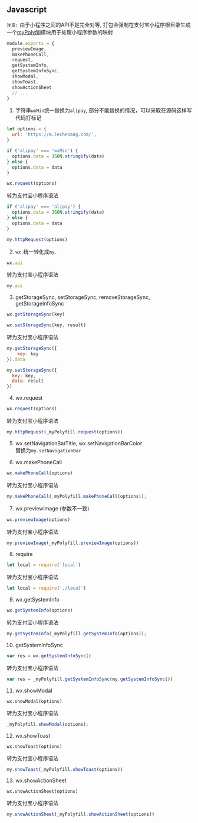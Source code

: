 ## Javascript
``注意:`` 由于小程序之间的API不是完全对等, 打包会强制在支付宝小程序根目录生成一个[myPolyfill](https://github.com/douzi8/wxToAlipay/blob/master/lib/js/polyfill.js)模块用于处理小程序参数的映射
```JavaScript
module.exports = {
  previewImage,
  makePhoneCall,
  request,
  getSystemInfo,
  getSystemInfoSync,
  showModal,
  showToast,
  showActionSheet
  // ...
}
```

1. 字符串``wxMin``统一替换为``alipay``, 部分不能替换的情况，可以采取在源码这样写代码打标记
```JavaScript
let options = {
  url: 'https://m.lechebang.com/',
}

if ('alipay' === 'wxMin') {
  options.data = JSON.stringify(data)
} else {
  options.data = data
}

wx.request(options)
```
  转为支付宝小程序语法
```JavaScript
if ('alipay' === 'alipay') {
  options.data = JSON.stringify(data)
} else {
  options.data = data
}

my.httpRequest(options)
```
2. ``wx.``统一转化成``my.``
```JavaScript
wx.api
```
  转为支付宝小程序语法
```JavaScript
my.api
```

3. getStorageSync, setStorageSync, removeStorageSync, getStorageInfoSync
```JavaScript
wx.getStorageSync(key)

wx.setStorageSync(key, result)
```
  转为支付宝小程序语法
```JavaScript
my.getStorageSync({
    key: key
}).data

my.setStorageSync({
  key: key,
  data: result
})
```

4. wx.request
```JavaScript
wx.request(options)
```
  转为支付宝小程序语法
```JavaScript
my.httpRequest(_myPolyfill.request(options))
```
5. wx.setNavigationBarTitle, wx.setNavigationBarColor  
替换为``my.setNavigationBar``

6. wx.makePhoneCall
```JavaScript
wx.makePhoneCall(options)
```
  转为支付宝小程序语法
```JavaScript
my.makePhoneCall(_myPolyfill.makePhoneCall(options));
```

7. wx.previewImage (参数不一致)
```JavaScript
wx.previewImage(options)
```
  转为支付宝小程序语法
```JavaScript
my.previewImage(_myPolyfill.previewImage(options))
```

8. require
```JavaScript
let local = require('local')
```
  转为支付宝小程序语法
```JavaScript
let local = require('./local')
```

9. wx.getSystemInfo
```JavaScript
wx.getSystemInfo(options)
```
  转为支付宝小程序语法
```JavaScript
my.getSystemInfo(_myPolyfill.getSystemInfo(options));
```

10. getSystemInfoSync
```JavaScript
var res = wx.getSystemInfoSync()
```
  转为支付宝小程序语法
```JavaScript
var res = _myPolyfill.getSystemInfoSync(my.getSystemInfoSync())
```

11. wx.showModal
```
wx.showModal(options)
```
  转为支付宝小程序语法
```JavaScript
_myPolyfill.showModal(options);
```

12. wx.showToast
```
wx.showToast(options)
```
  转为支付宝小程序语法
```JavaScript
my.showToast(_myPolyfill.showToast(options))
```

13. wx.showActionSheet
```
wx.showActionSheet(options)
```
  转为支付宝小程序语法
```JavaScript
my.showActionSheet(_myPolyfill.showActionSheet(options))
```